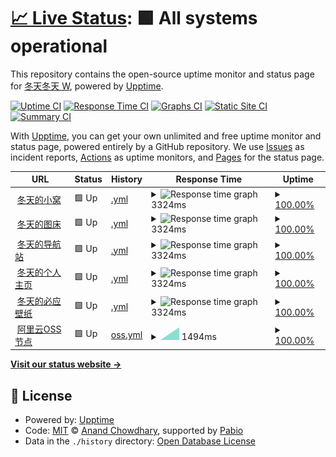# [📈 Live Status](https://status.iamdt.cn): <!--live status--> **🟩 All systems operational**

This repository contains the open-source uptime monitor and status page for [冬天冬天 W](www.iamdt.cn), powered by [Upptime](https://github.com/upptime/upptime).

[![Uptime CI](https://github.com/inwinter04/upptime/workflows/Uptime%20CI/badge.svg)](https://github.com/inwinter04/upptime/actions?query=workflow%3A%22Uptime+CI%22)
[![Response Time CI](https://github.com/inwinter04/upptime/workflows/Response%20Time%20CI/badge.svg)](https://github.com/inwinter04/upptime/actions?query=workflow%3A%22Response+Time+CI%22)
[![Graphs CI](https://github.com/inwinter04/upptime/workflows/Graphs%20CI/badge.svg)](https://github.com/inwinter04/upptime/actions?query=workflow%3A%22Graphs+CI%22)
[![Static Site CI](https://github.com/inwinter04/upptime/workflows/Static%20Site%20CI/badge.svg)](https://github.com/inwinter04/upptime/actions?query=workflow%3A%22Static+Site+CI%22)
[![Summary CI](https://github.com/inwinter04/upptime/workflows/Summary%20CI/badge.svg)](https://github.com/inwinter04/upptime/actions?query=workflow%3A%22Summary+CI%22)

With [Upptime](https://upptime.js.org), you can get your own unlimited and free uptime monitor and status page, powered entirely by a GitHub repository. We use [Issues](https://github.com/inwinter04/upptime/issues) as incident reports, [Actions](https://github.com/inwinter04/upptime/actions) as uptime monitors, and [Pages](https://status.iamdt.cn) for the status page.

<!--start: status pages-->
<!-- This summary is generated by Upptime (https://github.com/upptime/upptime) -->
<!-- Do not edit this manually, your changes will be overwritten -->
<!-- prettier-ignore -->
| URL | Status | History | Response Time | Uptime |
| --- | ------ | ------- | ------------- | ------ |
| <img alt="" src="https://icons.duckduckgo.com/ip3/www.iamdt.cn.ico" height="13"> [冬天的小窝](https://www.iamdt.cn/) | 🟩 Up | [.yml](https://github.com/inwinter04/upptime/commits/HEAD/history/.yml) | <details><summary><img alt="Response time graph" src="./graphs//response-time-week.png" height="20"> 3324ms</summary><br><a href="https://status.iamdt.cn/history/"><img alt="Response time 3324" src="https://img.shields.io/endpoint?url=https%3A%2F%2Fraw.githubusercontent.com%2Finwinter04%2Fupptime%2FHEAD%2Fapi%2F%2Fresponse-time.json"></a><br><a href="https://status.iamdt.cn/history/"><img alt="24-hour response time 3324" src="https://img.shields.io/endpoint?url=https%3A%2F%2Fraw.githubusercontent.com%2Finwinter04%2Fupptime%2FHEAD%2Fapi%2F%2Fresponse-time-day.json"></a><br><a href="https://status.iamdt.cn/history/"><img alt="7-day response time 3324" src="https://img.shields.io/endpoint?url=https%3A%2F%2Fraw.githubusercontent.com%2Finwinter04%2Fupptime%2FHEAD%2Fapi%2F%2Fresponse-time-week.json"></a><br><a href="https://status.iamdt.cn/history/"><img alt="30-day response time 3324" src="https://img.shields.io/endpoint?url=https%3A%2F%2Fraw.githubusercontent.com%2Finwinter04%2Fupptime%2FHEAD%2Fapi%2F%2Fresponse-time-month.json"></a><br><a href="https://status.iamdt.cn/history/"><img alt="1-year response time 3324" src="https://img.shields.io/endpoint?url=https%3A%2F%2Fraw.githubusercontent.com%2Finwinter04%2Fupptime%2FHEAD%2Fapi%2F%2Fresponse-time-year.json"></a></details> | <details><summary><a href="https://status.iamdt.cn/history/">100.00%</a></summary><a href="https://status.iamdt.cn/history/"><img alt="All-time uptime 100.00%" src="https://img.shields.io/endpoint?url=https%3A%2F%2Fraw.githubusercontent.com%2Finwinter04%2Fupptime%2FHEAD%2Fapi%2F%2Fuptime.json"></a><br><a href="https://status.iamdt.cn/history/"><img alt="24-hour uptime 100.00%" src="https://img.shields.io/endpoint?url=https%3A%2F%2Fraw.githubusercontent.com%2Finwinter04%2Fupptime%2FHEAD%2Fapi%2F%2Fuptime-day.json"></a><br><a href="https://status.iamdt.cn/history/"><img alt="7-day uptime 100.00%" src="https://img.shields.io/endpoint?url=https%3A%2F%2Fraw.githubusercontent.com%2Finwinter04%2Fupptime%2FHEAD%2Fapi%2F%2Fuptime-week.json"></a><br><a href="https://status.iamdt.cn/history/"><img alt="30-day uptime 100.00%" src="https://img.shields.io/endpoint?url=https%3A%2F%2Fraw.githubusercontent.com%2Finwinter04%2Fupptime%2FHEAD%2Fapi%2F%2Fuptime-month.json"></a><br><a href="https://status.iamdt.cn/history/"><img alt="1-year uptime 100.00%" src="https://img.shields.io/endpoint?url=https%3A%2F%2Fraw.githubusercontent.com%2Finwinter04%2Fupptime%2FHEAD%2Fapi%2F%2Fuptime-year.json"></a></details>
| <img alt="" src="https://icons.duckduckgo.com/ip3/pic.iamdt.cn.ico" height="13"> [冬天的图床](https://pic.iamdt.cn/) | 🟩 Up | [.yml](https://github.com/inwinter04/upptime/commits/HEAD/history/.yml) | <details><summary><img alt="Response time graph" src="./graphs//response-time-week.png" height="20"> 3324ms</summary><br><a href="https://status.iamdt.cn/history/"><img alt="Response time 3324" src="https://img.shields.io/endpoint?url=https%3A%2F%2Fraw.githubusercontent.com%2Finwinter04%2Fupptime%2FHEAD%2Fapi%2F%2Fresponse-time.json"></a><br><a href="https://status.iamdt.cn/history/"><img alt="24-hour response time 3324" src="https://img.shields.io/endpoint?url=https%3A%2F%2Fraw.githubusercontent.com%2Finwinter04%2Fupptime%2FHEAD%2Fapi%2F%2Fresponse-time-day.json"></a><br><a href="https://status.iamdt.cn/history/"><img alt="7-day response time 3324" src="https://img.shields.io/endpoint?url=https%3A%2F%2Fraw.githubusercontent.com%2Finwinter04%2Fupptime%2FHEAD%2Fapi%2F%2Fresponse-time-week.json"></a><br><a href="https://status.iamdt.cn/history/"><img alt="30-day response time 3324" src="https://img.shields.io/endpoint?url=https%3A%2F%2Fraw.githubusercontent.com%2Finwinter04%2Fupptime%2FHEAD%2Fapi%2F%2Fresponse-time-month.json"></a><br><a href="https://status.iamdt.cn/history/"><img alt="1-year response time 3324" src="https://img.shields.io/endpoint?url=https%3A%2F%2Fraw.githubusercontent.com%2Finwinter04%2Fupptime%2FHEAD%2Fapi%2F%2Fresponse-time-year.json"></a></details> | <details><summary><a href="https://status.iamdt.cn/history/">100.00%</a></summary><a href="https://status.iamdt.cn/history/"><img alt="All-time uptime 100.00%" src="https://img.shields.io/endpoint?url=https%3A%2F%2Fraw.githubusercontent.com%2Finwinter04%2Fupptime%2FHEAD%2Fapi%2F%2Fuptime.json"></a><br><a href="https://status.iamdt.cn/history/"><img alt="24-hour uptime 100.00%" src="https://img.shields.io/endpoint?url=https%3A%2F%2Fraw.githubusercontent.com%2Finwinter04%2Fupptime%2FHEAD%2Fapi%2F%2Fuptime-day.json"></a><br><a href="https://status.iamdt.cn/history/"><img alt="7-day uptime 100.00%" src="https://img.shields.io/endpoint?url=https%3A%2F%2Fraw.githubusercontent.com%2Finwinter04%2Fupptime%2FHEAD%2Fapi%2F%2Fuptime-week.json"></a><br><a href="https://status.iamdt.cn/history/"><img alt="30-day uptime 100.00%" src="https://img.shields.io/endpoint?url=https%3A%2F%2Fraw.githubusercontent.com%2Finwinter04%2Fupptime%2FHEAD%2Fapi%2F%2Fuptime-month.json"></a><br><a href="https://status.iamdt.cn/history/"><img alt="1-year uptime 100.00%" src="https://img.shields.io/endpoint?url=https%3A%2F%2Fraw.githubusercontent.com%2Finwinter04%2Fupptime%2FHEAD%2Fapi%2F%2Fuptime-year.json"></a></details>
| <img alt="" src="https://icons.duckduckgo.com/ip3/me.iamdt.cn.ico" height="13"> [冬天的导航站](https://me.iamdt.cn/) | 🟩 Up | [.yml](https://github.com/inwinter04/upptime/commits/HEAD/history/.yml) | <details><summary><img alt="Response time graph" src="./graphs//response-time-week.png" height="20"> 3324ms</summary><br><a href="https://status.iamdt.cn/history/"><img alt="Response time 3324" src="https://img.shields.io/endpoint?url=https%3A%2F%2Fraw.githubusercontent.com%2Finwinter04%2Fupptime%2FHEAD%2Fapi%2F%2Fresponse-time.json"></a><br><a href="https://status.iamdt.cn/history/"><img alt="24-hour response time 3324" src="https://img.shields.io/endpoint?url=https%3A%2F%2Fraw.githubusercontent.com%2Finwinter04%2Fupptime%2FHEAD%2Fapi%2F%2Fresponse-time-day.json"></a><br><a href="https://status.iamdt.cn/history/"><img alt="7-day response time 3324" src="https://img.shields.io/endpoint?url=https%3A%2F%2Fraw.githubusercontent.com%2Finwinter04%2Fupptime%2FHEAD%2Fapi%2F%2Fresponse-time-week.json"></a><br><a href="https://status.iamdt.cn/history/"><img alt="30-day response time 3324" src="https://img.shields.io/endpoint?url=https%3A%2F%2Fraw.githubusercontent.com%2Finwinter04%2Fupptime%2FHEAD%2Fapi%2F%2Fresponse-time-month.json"></a><br><a href="https://status.iamdt.cn/history/"><img alt="1-year response time 3324" src="https://img.shields.io/endpoint?url=https%3A%2F%2Fraw.githubusercontent.com%2Finwinter04%2Fupptime%2FHEAD%2Fapi%2F%2Fresponse-time-year.json"></a></details> | <details><summary><a href="https://status.iamdt.cn/history/">100.00%</a></summary><a href="https://status.iamdt.cn/history/"><img alt="All-time uptime 100.00%" src="https://img.shields.io/endpoint?url=https%3A%2F%2Fraw.githubusercontent.com%2Finwinter04%2Fupptime%2FHEAD%2Fapi%2F%2Fuptime.json"></a><br><a href="https://status.iamdt.cn/history/"><img alt="24-hour uptime 100.00%" src="https://img.shields.io/endpoint?url=https%3A%2F%2Fraw.githubusercontent.com%2Finwinter04%2Fupptime%2FHEAD%2Fapi%2F%2Fuptime-day.json"></a><br><a href="https://status.iamdt.cn/history/"><img alt="7-day uptime 100.00%" src="https://img.shields.io/endpoint?url=https%3A%2F%2Fraw.githubusercontent.com%2Finwinter04%2Fupptime%2FHEAD%2Fapi%2F%2Fuptime-week.json"></a><br><a href="https://status.iamdt.cn/history/"><img alt="30-day uptime 100.00%" src="https://img.shields.io/endpoint?url=https%3A%2F%2Fraw.githubusercontent.com%2Finwinter04%2Fupptime%2FHEAD%2Fapi%2F%2Fuptime-month.json"></a><br><a href="https://status.iamdt.cn/history/"><img alt="1-year uptime 100.00%" src="https://img.shields.io/endpoint?url=https%3A%2F%2Fraw.githubusercontent.com%2Finwinter04%2Fupptime%2FHEAD%2Fapi%2F%2Fuptime-year.json"></a></details>
| <img alt="" src="https://icons.duckduckgo.com/ip3/me.iamdt.cn.ico" height="13"> [冬天的个人主页](https://me.iamdt.cn/) | 🟩 Up | [.yml](https://github.com/inwinter04/upptime/commits/HEAD/history/.yml) | <details><summary><img alt="Response time graph" src="./graphs//response-time-week.png" height="20"> 3324ms</summary><br><a href="https://status.iamdt.cn/history/"><img alt="Response time 3324" src="https://img.shields.io/endpoint?url=https%3A%2F%2Fraw.githubusercontent.com%2Finwinter04%2Fupptime%2FHEAD%2Fapi%2F%2Fresponse-time.json"></a><br><a href="https://status.iamdt.cn/history/"><img alt="24-hour response time 3324" src="https://img.shields.io/endpoint?url=https%3A%2F%2Fraw.githubusercontent.com%2Finwinter04%2Fupptime%2FHEAD%2Fapi%2F%2Fresponse-time-day.json"></a><br><a href="https://status.iamdt.cn/history/"><img alt="7-day response time 3324" src="https://img.shields.io/endpoint?url=https%3A%2F%2Fraw.githubusercontent.com%2Finwinter04%2Fupptime%2FHEAD%2Fapi%2F%2Fresponse-time-week.json"></a><br><a href="https://status.iamdt.cn/history/"><img alt="30-day response time 3324" src="https://img.shields.io/endpoint?url=https%3A%2F%2Fraw.githubusercontent.com%2Finwinter04%2Fupptime%2FHEAD%2Fapi%2F%2Fresponse-time-month.json"></a><br><a href="https://status.iamdt.cn/history/"><img alt="1-year response time 3324" src="https://img.shields.io/endpoint?url=https%3A%2F%2Fraw.githubusercontent.com%2Finwinter04%2Fupptime%2FHEAD%2Fapi%2F%2Fresponse-time-year.json"></a></details> | <details><summary><a href="https://status.iamdt.cn/history/">100.00%</a></summary><a href="https://status.iamdt.cn/history/"><img alt="All-time uptime 100.00%" src="https://img.shields.io/endpoint?url=https%3A%2F%2Fraw.githubusercontent.com%2Finwinter04%2Fupptime%2FHEAD%2Fapi%2F%2Fuptime.json"></a><br><a href="https://status.iamdt.cn/history/"><img alt="24-hour uptime 100.00%" src="https://img.shields.io/endpoint?url=https%3A%2F%2Fraw.githubusercontent.com%2Finwinter04%2Fupptime%2FHEAD%2Fapi%2F%2Fuptime-day.json"></a><br><a href="https://status.iamdt.cn/history/"><img alt="7-day uptime 100.00%" src="https://img.shields.io/endpoint?url=https%3A%2F%2Fraw.githubusercontent.com%2Finwinter04%2Fupptime%2FHEAD%2Fapi%2F%2Fuptime-week.json"></a><br><a href="https://status.iamdt.cn/history/"><img alt="30-day uptime 100.00%" src="https://img.shields.io/endpoint?url=https%3A%2F%2Fraw.githubusercontent.com%2Finwinter04%2Fupptime%2FHEAD%2Fapi%2F%2Fuptime-month.json"></a><br><a href="https://status.iamdt.cn/history/"><img alt="1-year uptime 100.00%" src="https://img.shields.io/endpoint?url=https%3A%2F%2Fraw.githubusercontent.com%2Finwinter04%2Fupptime%2FHEAD%2Fapi%2F%2Fuptime-year.json"></a></details>
| <img alt="" src="https://icons.duckduckgo.com/ip3/bing.iamdt.cn.ico" height="13"> [冬天的必应壁纸](https://bing.iamdt.cn/) | 🟩 Up | [.yml](https://github.com/inwinter04/upptime/commits/HEAD/history/.yml) | <details><summary><img alt="Response time graph" src="./graphs//response-time-week.png" height="20"> 3324ms</summary><br><a href="https://status.iamdt.cn/history/"><img alt="Response time 3324" src="https://img.shields.io/endpoint?url=https%3A%2F%2Fraw.githubusercontent.com%2Finwinter04%2Fupptime%2FHEAD%2Fapi%2F%2Fresponse-time.json"></a><br><a href="https://status.iamdt.cn/history/"><img alt="24-hour response time 3324" src="https://img.shields.io/endpoint?url=https%3A%2F%2Fraw.githubusercontent.com%2Finwinter04%2Fupptime%2FHEAD%2Fapi%2F%2Fresponse-time-day.json"></a><br><a href="https://status.iamdt.cn/history/"><img alt="7-day response time 3324" src="https://img.shields.io/endpoint?url=https%3A%2F%2Fraw.githubusercontent.com%2Finwinter04%2Fupptime%2FHEAD%2Fapi%2F%2Fresponse-time-week.json"></a><br><a href="https://status.iamdt.cn/history/"><img alt="30-day response time 3324" src="https://img.shields.io/endpoint?url=https%3A%2F%2Fraw.githubusercontent.com%2Finwinter04%2Fupptime%2FHEAD%2Fapi%2F%2Fresponse-time-month.json"></a><br><a href="https://status.iamdt.cn/history/"><img alt="1-year response time 3324" src="https://img.shields.io/endpoint?url=https%3A%2F%2Fraw.githubusercontent.com%2Finwinter04%2Fupptime%2FHEAD%2Fapi%2F%2Fresponse-time-year.json"></a></details> | <details><summary><a href="https://status.iamdt.cn/history/">100.00%</a></summary><a href="https://status.iamdt.cn/history/"><img alt="All-time uptime 100.00%" src="https://img.shields.io/endpoint?url=https%3A%2F%2Fraw.githubusercontent.com%2Finwinter04%2Fupptime%2FHEAD%2Fapi%2F%2Fuptime.json"></a><br><a href="https://status.iamdt.cn/history/"><img alt="24-hour uptime 100.00%" src="https://img.shields.io/endpoint?url=https%3A%2F%2Fraw.githubusercontent.com%2Finwinter04%2Fupptime%2FHEAD%2Fapi%2F%2Fuptime-day.json"></a><br><a href="https://status.iamdt.cn/history/"><img alt="7-day uptime 100.00%" src="https://img.shields.io/endpoint?url=https%3A%2F%2Fraw.githubusercontent.com%2Finwinter04%2Fupptime%2FHEAD%2Fapi%2F%2Fuptime-week.json"></a><br><a href="https://status.iamdt.cn/history/"><img alt="30-day uptime 100.00%" src="https://img.shields.io/endpoint?url=https%3A%2F%2Fraw.githubusercontent.com%2Finwinter04%2Fupptime%2FHEAD%2Fapi%2F%2Fuptime-month.json"></a><br><a href="https://status.iamdt.cn/history/"><img alt="1-year uptime 100.00%" src="https://img.shields.io/endpoint?url=https%3A%2F%2Fraw.githubusercontent.com%2Finwinter04%2Fupptime%2FHEAD%2Fapi%2F%2Fuptime-year.json"></a></details>
| <img alt="" src="https://icons.duckduckgo.com/ip3/img.iamdt.cn.ico" height="13"> [阿里云OSS节点](https://img.iamdt.cn/2024/03/16/65f56d4dd7bae.ico) | 🟩 Up | [oss.yml](https://github.com/inwinter04/upptime/commits/HEAD/history/oss.yml) | <details><summary><img alt="Response time graph" src="./graphs/oss/response-time-week.png" height="20"> 1494ms</summary><br><a href="https://status.iamdt.cn/history/oss"><img alt="Response time 1494" src="https://img.shields.io/endpoint?url=https%3A%2F%2Fraw.githubusercontent.com%2Finwinter04%2Fupptime%2FHEAD%2Fapi%2Foss%2Fresponse-time.json"></a><br><a href="https://status.iamdt.cn/history/oss"><img alt="24-hour response time 1494" src="https://img.shields.io/endpoint?url=https%3A%2F%2Fraw.githubusercontent.com%2Finwinter04%2Fupptime%2FHEAD%2Fapi%2Foss%2Fresponse-time-day.json"></a><br><a href="https://status.iamdt.cn/history/oss"><img alt="7-day response time 1494" src="https://img.shields.io/endpoint?url=https%3A%2F%2Fraw.githubusercontent.com%2Finwinter04%2Fupptime%2FHEAD%2Fapi%2Foss%2Fresponse-time-week.json"></a><br><a href="https://status.iamdt.cn/history/oss"><img alt="30-day response time 1494" src="https://img.shields.io/endpoint?url=https%3A%2F%2Fraw.githubusercontent.com%2Finwinter04%2Fupptime%2FHEAD%2Fapi%2Foss%2Fresponse-time-month.json"></a><br><a href="https://status.iamdt.cn/history/oss"><img alt="1-year response time 1494" src="https://img.shields.io/endpoint?url=https%3A%2F%2Fraw.githubusercontent.com%2Finwinter04%2Fupptime%2FHEAD%2Fapi%2Foss%2Fresponse-time-year.json"></a></details> | <details><summary><a href="https://status.iamdt.cn/history/oss">100.00%</a></summary><a href="https://status.iamdt.cn/history/oss"><img alt="All-time uptime 100.00%" src="https://img.shields.io/endpoint?url=https%3A%2F%2Fraw.githubusercontent.com%2Finwinter04%2Fupptime%2FHEAD%2Fapi%2Foss%2Fuptime.json"></a><br><a href="https://status.iamdt.cn/history/oss"><img alt="24-hour uptime 100.00%" src="https://img.shields.io/endpoint?url=https%3A%2F%2Fraw.githubusercontent.com%2Finwinter04%2Fupptime%2FHEAD%2Fapi%2Foss%2Fuptime-day.json"></a><br><a href="https://status.iamdt.cn/history/oss"><img alt="7-day uptime 100.00%" src="https://img.shields.io/endpoint?url=https%3A%2F%2Fraw.githubusercontent.com%2Finwinter04%2Fupptime%2FHEAD%2Fapi%2Foss%2Fuptime-week.json"></a><br><a href="https://status.iamdt.cn/history/oss"><img alt="30-day uptime 100.00%" src="https://img.shields.io/endpoint?url=https%3A%2F%2Fraw.githubusercontent.com%2Finwinter04%2Fupptime%2FHEAD%2Fapi%2Foss%2Fuptime-month.json"></a><br><a href="https://status.iamdt.cn/history/oss"><img alt="1-year uptime 100.00%" src="https://img.shields.io/endpoint?url=https%3A%2F%2Fraw.githubusercontent.com%2Finwinter04%2Fupptime%2FHEAD%2Fapi%2Foss%2Fuptime-year.json"></a></details>

<!--end: status pages-->

[**Visit our status website →**](https://status.iamdt.cn)

## 📄 License

- Powered by: [Upptime](https://github.com/upptime/upptime)
- Code: [MIT](./LICENSE) © [Anand Chowdhary](https://anandchowdhary.com), supported by [Pabio](https://pabio.com)
- Data in the `./history` directory: [Open Database License](https://opendatacommons.org/licenses/odbl/1-0/)
